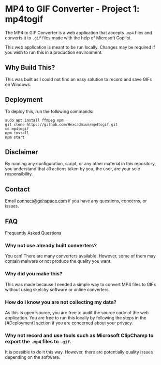# MP4 to GIF Converter - Project 1: mp4togif
The MP4 to GIF Converter is a web application that accepts `.mp4` files and converts it to `.gif` files made with the help of Microsoft Copilot.

This web application is meant to be run locally. Changes may be required if you wish to run this in a production environment.

## Why Build This?
This was built as I could not find an easy solution to record and save GIFs on Windows.

## Deployment
To deploy this, run the following commands:

```
sudo apt install ffmpeg npm
git clone https://github.com/Hexcadmium/mp4togif.git
cd mp4togif
npm install
npm start
```

## Disclaimer
By running any configuration, script, or any other material in this repository, you understand that all actions taken by you, the user, are your sole responsibility.

## Contact
Email [connect@gohspace.com](mailto:connect@gohspace.com?subject=MP4%20to%20GIF%20Converter) if you have any questions, concerns, or issues.

## FAQ
Frequently Asked Questions

### Why not use already built converters?
You can! There are many converters available. However, some of them may contain malware or not produce the quality you want.

### Why did you make this?
This was made because I needed a simple way to convert MP4 files to GIFs without using sketchy software or online converters.

### How do I know you are not collecting my data?
As this is open-source, you are free to audit the source code of the web application. You are free to run this locally by following the steps in the [#Deployment] section if you are concerned about your privacy.

### Why not record and use tools such as Microsoft ClipChamp to export the `.mp4` files to `.gif`.
It is possible to do it this way. However, there are potentially quality issues depending on the software.
